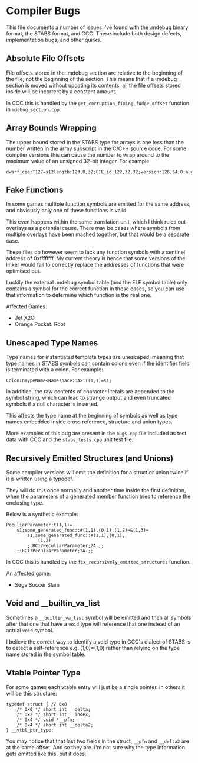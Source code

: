 # Compiler Bugs

This file documents a number of issues I've found with the .mdebug binary
format, the STABS format, and GCC. These include both design defects,
implementation bugs, and other quirks.

## Absolute File Offsets

File offsets stored in the .mdebug section are relative to the beginning of the
file, not the beginning of the section. This means that if a .mdebug section is
moved without updating its contents, all the file offsets stored inside will be
incorrect by a constant amount.

In CCC this is handled by the `get_corruption_fixing_fudge_offset` function in
`mdebug_section.cpp`.

## Array Bounds Wrapping

The upper bound stored in the STABS type for arrays is one less than the number
written in the array subscript in the C/C++ source code. For some compiler
versions this can cause the number to wrap around to the maximum value of an
unsigned 32-bit integer. For example:

```
dwarf_cie:T127=s12length:123,0,32;CIE_id:122,32,32;version:126,64,8;augmentation:128=ar31;0;4294967295;2,72,0;;
```

## Fake Functions

In some games multiple function symbols are emitted for the same address, and
obviously only one of these functions is valid.

This even happens within the same translation unit, which I think rules out
overlays as a potential cause. There may be cases where symbols from multiple
overlays have been mashed together, but that would be a separate case.

These files do however seem to lack any function symbols with a sentinel address
of 0xffffffff. My current theory is hence that some versions of the linker would
fail to correctly replace the addresses of functions that were optimised out.

Luckily the external .mdebug symbol table (and the ELF symbol table) only
contains a symbol for the correct function in these cases, so you can use that
information to determine which function is the real one.

Affected Games:
- Jet X2O
- Orange Pocket: Root

## Unescaped Type Names

Type names for instantiated template types are unescaped, meaning that type
names in STABS symbols can contain colons even if the identifier field is
terminated with a colon. For example:

```
ColonInTypeName<Namespace::A>:T(1,1)=s1;
```

In addition, the raw contents of character literals are appended to the symbol
string, which can lead to strange output and even truncated symbols if a null
character is inserted.

This affects the type name at the beginning of symbols as well as type names
embedded inside cross reference, structure and union types.

More examples of this bug are present in the `bugs.cpp` file included as test
data with CCC and the `stabs_tests.cpp` unit test file.

## Recursively Emitted Structures (and Unions)

Some compiler versions will emit the definition for a struct or union twice if
it is written using a typedef.

They will do this once normally and another time inside the first definition,
when the parameters of a generated member function tries to reference the
enclosing type.

Below is a synthetic example:

```
PeculiarParameter:t(1,1)=
	s1;some_generated_func::#(1,1),(0,1),(1,2)=&(1,3)=
		s1;some_generated_func::#(1,1),(0,1),
			(1,2)
		;:RC17PeculiarParameter;2A.;;
	;:RC17PeculiarParameter;2A.;;
```

In CCC this is handled by the `fix_recursively_emitted_structures` function.

An affected game:
- Sega Soccer Slam

## Void and __builtin_va_list

Sometimes a `__builtin_va_list` symbol will be emitted and then all symbols
after that one that have a `void` type will reference that one instead of an
actual `void` symbol.

I believe the correct way to identify a void type in GCC's dialect of STABS is
to detect a self-reference e.g. (1,0)=(1,0) rather than relying on the type name
stored in the symbol table.

## Vtable Pointer Type

For some games each vtable entry will just be a single pointer. In others it
will be this structure:

```
typedef struct { // 0x8
	/* 0x0 */ short int __delta;
	/* 0x2 */ short int __index;
	/* 0x4 */ void *__pfn;
	/* 0x4 */ short int __delta2;
} __vtbl_ptr_type;
```

You may notice that that last two fields in the struct, `__pfn` and `__delta2`
are at the same offset. And so they are. I'm not sure why the type information
gets emitted like this, but it does.
